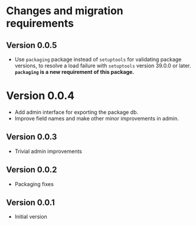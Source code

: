 # Changes and migration requirements

## Version 0.0.5

* Use `packaging` package instead of `setuptools` for validating package
  versions, to resolve a load failure with `setuptools` version 39.0.0 or
  later.  **`packaging` is a new requirement of this package.**

# Version 0.0.4

* Add admin interface for exporting the package db.
* Improve field names and make other minor improvements in admin.

## Version 0.0.3

* Trivial admin improvements

## Version 0.0.2

* Packaging fixes

## Version 0.0.1

* Initial version
